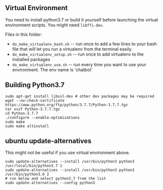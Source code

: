 ## Virtual Environment

You need to install python3.7 or build it yourself before launching the virtual environment scripts. You might need `libffi-dev`.

Files in this folder:
* `do_make_virtualenv_bash.sh` -- run once to add a few lines to your bash file that will let you run a virtualenv from the terminal easily.
* `do_make_virtualenv_setup.sh` -- run once to add virtualenv to the installed packages
* `do_make_virtualenv_use.sh` -- run every time you want to use your environment. The env name is 'chatbot'

## Building Python3.7

```
sudo apt-get install libssl-dev # other dev packages may be required
wget --no-check-certificate  https://www.python.org/ftp/python/3.7.7/Python-3.7.7.tgz
tar xvzf Python-3.7.7.tgz 
cd Python-3.7.7
./configure --enable-optimizations
sudo make 
sudo make altinstall
```

## ubuntu update-alternatives
This might not be useful if you use virtual environment above.
```
sudo update-alternatives --install /usr/bin/python3 python3 /usr/local/bin/python3.7 1
sudo update-alternatives --install /usr/bin/python3 python3 /usr/bin/python3.6 2
# run below and select python3.7 from the list
sudo update-alternatives --config python3
```
